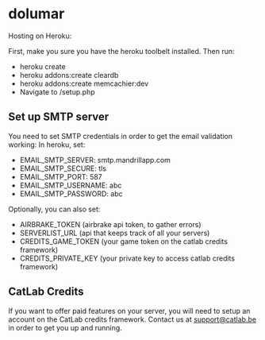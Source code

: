 # dolumar
Hosting on Heroku:

First, make you sure you have the heroku toolbelt installed. Then run:
* heroku create
* heroku addons:create cleardb
* heroku addons:create memcachier:dev
* Navigate to /setup.php

## Set up SMTP server
You need to set SMTP credentials in order to get the email validation working:
In heroku, set:
* EMAIL_SMTP_SERVER: smtp.mandrillapp.com
* EMAIL_SMTP_SECURE: tls
* EMAIL_SMTP_PORT: 587
* EMAIL_SMTP_USERNAME: abc
* EMAIL_SMTP_PASSWORD: abc

Optionally, you can also set:
* AIRBRAKE_TOKEN (airbrake api token, to gather errors)
* SERVERLIST_URL (api that keeps track of all your servers)
* CREDITS_GAME_TOKEN (your game token on the catlab credits framework)
* CREDITS_PRIVATE_KEY (your private key to access catlab credits framework)

## CatLab Credits
If you want to offer paid features on your server, you will need to setup an account on the CatLab credits framework. 
Contact us at support@catlab.be in order to get you up and running.
